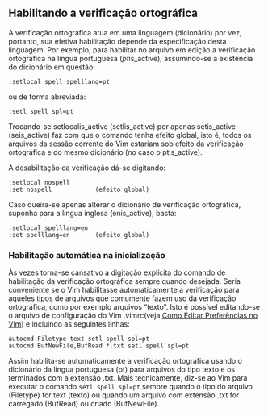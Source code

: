 Habilitando a verificação ortográfica
-------------------------------------

A verificação ortográfica atua em uma linguagem (dicionário) por vez,
portanto, sua efetiva habilitação depende da especificação desta
linguagem. Por exemplo, para habilitar no arquivo em edição a
verificação ortográfica na língua portuguesa (*pt*is_active),
assumindo-se a existência do dicionário em questão:
```
:setlocal spell spelllang=pt
```
ou de forma abreviada:
```
:setl spell spl=pt
```
Trocando-se setlocalis_active (setlis_active) por apenas
setis_active (seis_active) faz com que o comando tenha efeito
global, isto é, todos os arquivos da sessão corrente do Vim estariam sob
efeito da verificação ortográfica e do mesmo dicionário (no caso o
ptis_active).

A desabilitação da verificação dá-se digitando:
```
:setlocal nospell
:set nospell            (efeito global)
```
Caso queira-se apenas alterar o dicionário de verificação ortográfica,
suponha para a língua inglesa (enis_active), basta:
```
:setlocal spelllang=en
:set spelllang=en       (efeito global)
```
### Habilitação automática na inicialização

Às vezes torna-se cansativo a digitação explícita do comando de
habilitação da verificação ortográfica sempre quando desejada. Seria
conveniente se o Vim habilitasse automaticamente a verificação para
aqueles tipos de arquivos que comumente fazem uso da verificação
ortográfica, como por exemplo arquivos “texto”. Isto é possível
editando-se o arquivo de configuração do Vim .vimrc(veja [Como Editar Preferências no Vim](../capitulo_12/como_editar_preferencias_no_vim.md)) e incluindo as seguintes linhas:
```
autocmd Filetype text setl spell spl=pt
autocmd BufNewFile,BufRead *.txt setl spell spl=pt
```
Assim habilita-se automaticamente a verificação ortográfica usando o
dicionário da língua portuguesa (pt) para arquivos do tipo
texto e os terminados com a extensão .txt.
Mais tecnicamente, diz-se ao Vim para executar o comando
`setl spell spl=pt` sempre quando o tipo do arquivo
(Filetype) for text (texto) ou quando um
arquivo com extensão .txt for carregado
(BufRead) ou criado (BufNewFile).
